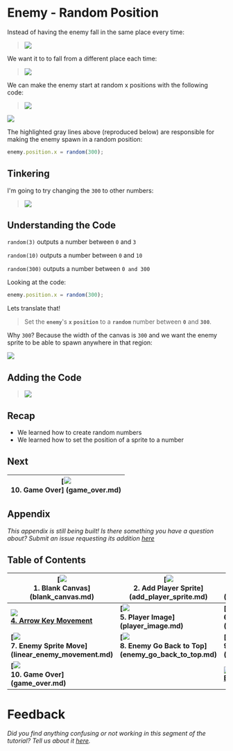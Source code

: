 # Enemy - Random Position

Instead of having the enemy fall in the same place every time:

> ![](img/sq_8_enemy_go_back_to_top.gif)

We want it to to fall from a different place each time:

> ![](img/sq_9_random_enemy_position.gif)

We can make the enemy start at random x positions with the following code:

> ![](img/t9_enemy_random_x.gif)

<a href="http://jsbin.com/qiyuno/82/edit?js,output"
target="_blank">![](img/open_in_js_bin.png)</a>

The highlighted gray lines above (reproduced below) are responsible for making
the enemy spawn in a random position:

```js
enemy.position.x = random(300);
```

## Tinkering

I'm going to try changing the `300` to other numbers:

> ![](img/t9_tinkering.gif)

## Understanding the Code

`random(3)` outputs a number between `0` and `3`

`random(10)` outputs a number between `0` and `10`

`random(300)` outputs a number between `0 and 300`

Looking at the code:

```js
enemy.position.x = random(300);
```

Lets translate that!

> Set the **`enemy`**'s **`x`** **`position`** to a **`random`** number
  between **`0`** and **`300`**.

Why `300`? Because the width of the canvas is `300` and we want the enemy sprite
to be able to spawn anywhere in that region:

![](img/t1_canvas_dimensions.png)

<!-- Let's try playing around with the `random()` function in the console.

![](img/checkmark.png) Open up the "Console" tab in JS Bin:

> ![](img/t9_open_up_console.gif)

![](img/checkmark.png) Then type in `random(3);`
your keyboard.

> ![](img/t9_type_random_3.gif)

and press the `enter` key on your keyboard

> ![](img/t9_type_random_3_result.png)

-->

## Adding the Code

> ![](img/t9_adding_the_code.gif)

## Recap

- We learned how to create random numbers
- We learned how to set the position of a sprite to a number

## Next

| **[![](img/sq_10_game_over.gif)            <br> 10. Game Over]         (game_over.md)** |
| --------------------------------------------------------------------------------------- |

## Appendix

_This appendix is still being built! Is there something you have a question
about? Submit an issue requesting its addition
[here](https://github.com/hackclub/hackclub/issues)_

## Table of Contents

| **[![](img/sq_1_blank_canvas.png)          <br> 1.  Blank Canvas]      (blank_canvas.md)**          | **[![](img/sq_2_add_player_sprite.png)    <br> 2. Add Player Sprite]    (add_player_sprite.md)**    | **[![](img/sq_3_linear_player_movement.gif)  <br> 3. Linear Player Movement] (linear_player_movement.md)** |
| --------------------------------------------------------------------------------------------------- | --------------------------------------------------------------------------------------------------- | ---------------------------------------------------------------------------------------------------------- |
| **[![](img/sq_4_arrow_key_movement.gif)    <br> 4.  Arrow Key Movement](arrow_key_movement.md)**    | **[![](img/sq_5_player_image.gif)         <br> 5. Player Image]         (player_image.md)**         | **[![](img/sq_6_add_enemy_sprite.gif)        <br> 6. Add Enemy Sprite]       (add_enemy_sprite.md)**       |
| **[![](img/sq_7_linear_enemy_movement.gif) <br> 7.  Enemy Sprite Move] (linear_enemy_movement.md)** | **[![](img/sq_8_enemy_go_back_to_top.gif) <br> 8. Enemy Go Back to Top] (enemy_go_back_to_top.md)** | **[![](img/sq_9_random_enemy_position.gif)   <br> 9. Random Enemy Position]  (random_enemy_position.md)**  |
| **[![](img/sq_10_game_over.gif)            <br> 10. Game Over]         (game_over.md)**             |                                                                                                     | **[![](img/readme.png) <br> Back to the README.md](README.md)**                                            |

# Feedback

_Did you find anything confusing or not working in this segment of the
tutorial? Tell us about it
[here](https://docs.google.com/forms/d/1IxbiDtyP-UOx3hRGu3o2I-iVll95xQ6I_pW8JS3TZ2k/viewform?entry.1677546962=Giving+enemies+a+random+position+in+the+dodging+bullet+game)._
